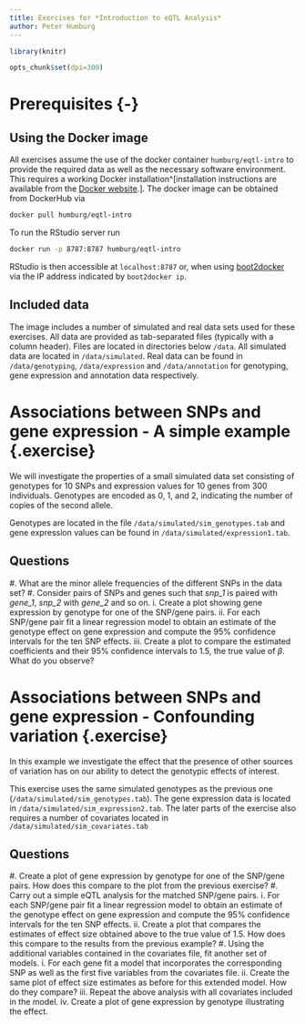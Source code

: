 ```yaml
---
title: Exercises for *Introduction to eQTL Analysis*
author: Peter Humburg
---
```



```r
library(knitr)

opts_chunk$set(dpi=300)
```


# Prerequisites {-}
## Using the Docker image
All exercises assume the use of the docker container `humburg/eqtl-intro`
to provide the required data as well as the necessary software environment.
This requires a working Docker installation^[installation instructions are available
from the [Docker website](https://docs.docker.com/installation/).].
The docker image can be obtained from DockerHub via

```sh
docker pull humburg/eqtl-intro
```
To run the RStudio server run

```sh
docker run -p 8787:8787 humburg/eqtl-intro
```
RStudio is then accessible at `localhost:8787` or, when using
[boot2docker](http://boot2docker.io/) via the IP address indicated 
by `boot2docker ip`.

## Included data
The image includes a number of simulated and real data sets used for these 
exercises. All data are provided as tab-separated files (typically with a column header).
Files are located in directories below `/data`. All simulated data are located in
`/data/simulated`. Real data can be found in `/data/genotyping`, `/data/expression`
and `/data/annotation` for genotyping, gene expression and annotation data 
respectively.


# Associations between SNPs and gene expression - A simple example {.exercise}
We will investigate the properties of a small simulated data set 
consisting of genotypes for 10 SNPs and expression values for 10 genes
from 300 individuals. Genotypes are encoded as 0, 1, and 2, indicating 
the number of copies of the second allele.

Genotypes are located in the file `/data/simulated/sim_genotypes.tab` and
gene expression values can be found in `/data/simulated/expression1.tab`.

## Questions

#. What are the minor allele frequencies of the different SNPs in the data set?
#. Consider pairs of SNPs and genes such that *snp_1* is paired with *gene_1*,
*snp_2* with *gene_2* and so on.
	i. Create a plot showing gene expression by genotype for one of the SNP/gene pairs.
    ii. For each SNP/gene pair fit a linear regression model to obtain an 
      estimate of the genotype effect on gene expression and compute the
      95% confidence intervals for the ten SNP effects.
    iii. Create a plot to compare the estimated coefficients and their 95% confidence
      intervals to 1.5, the true value of $\beta$. What do you observe?




# Associations between SNPs and gene expression - Confounding variation {.exercise}
In this example we investigate the effect that the presence of
other sources of variation has on our ability to detect the
genotypic effects of interest.

This exercise uses the same simulated genotypes as the previous one
(`/data/simulated/sim_genotypes.tab`). The gene expression data is
located in `/data/simulated/sim_expression2.tab`. The later parts of 
the exercise also requires a number of covariates located in
`/data/simulated/sim_covariates.tab`

## Questions

#. Create a plot of gene expression by genotype for one of the SNP/gene pairs.
   How does this compare to the plot from the previous exercise?
#. Carry out a simple  eQTL analysis for the matched SNP/gene pairs.
    i. For each SNP/gene pair fit a linear regression model to obtain an 
       estimate of the genotype effect on gene expression and compute the
       95% confidence intervals for the ten SNP effects.
    ii. Create a plot that compares the estimates of effect size obtained
       above to the true value of 1.5. How does this compare to the results
       from the previous example?
#. Using the additional variables contained in the covariates file,
   fit another set of models.
    i. For each gene fit a model that incorporates the corresponding
       SNP as well as the first five variables from the covariates file.
    ii. Create the same plot of effect size estimates as before for this 
       extended model. How do they compare?
    iii. Repeat the above analysis with all covariates included in the model.
    iv. Create a plot of gene expression by genotype illustrating the effect.


